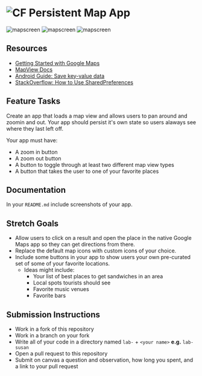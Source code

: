 # ![CF](http://i.imgur.com/7v5ASc8.png) Persistent Map App

<img src="../assets/mapone.jpg" alt="mapscreen"/>
<img src="../assets/map2.jpg" alt="mapscreen"/>
<img src="../assets/mapthree.jpg" alt="mapscreen"/>


## Resources
* [Getting Started with Google Maps](https://developers.google.com/maps/documentation/android-api/start)
* [MapView Docs](https://developers.google.com/android/reference/com/google/android/gms/maps/MapView)
* [Android Guide: Save key-value data](https://developer.android.com/training/data-storage/shared-preferences)
* [StackOverflow: How to Use SharedPreferences](https://stackoverflow.com/questions/3624280/how-to-use-sharedpreferences-in-android-to-store-fetch-and-edit-values)

## Feature Tasks
Create an app that loads a map view and allows users to pan around and zoomin
and out. Your app should persist it's own state so users alaways see where they
last left off.

Your app must have:
* A zoom in button
* A zoom out button
* A button to toggle through at least two different map view types
* A button that takes the user to one of your favorite places

## Documentation
In your `README.md` include screenshots of your app.

## Stretch Goals
* Allow users to click on a result and open the place in the native Google Maps
  app so they can get directions from there.
* Replace the default map icons with custom icons of your choice.
* Include some buttons in your app to show users your own pre-curated set of
  some of your favorite locations.
  * Ideas might include:
    * Your list of best places to get sandwiches in an area
    * Local spots tourists should see
    * Favorite music venues
    * Favorite bars

## Submission Instructions
* Work in a fork of this repository
* Work in a branch on your fork
* Write all of your code in a directory named `lab-` + `<your name>` **e.g.** `lab-susan`
* Open a pull request to this repository
* Submit on canvas a question and observation, how long you spent, and a link to
  your pull request


